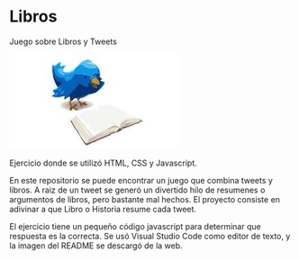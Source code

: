 # Libros
Juego sobre Libros y Tweets 

<img src="https://github.com/Pedro410Ar/Libros/blob/master/img/twitter.jpg">

Ejercicio donde se utilizó HTML, CSS y Javascript.

En este repositorio se puede encontrar un juego que combina tweets y libros. 
A raiz de un tweet se generó un divertido hilo de resumenes o argumentos de libros, pero bastante mal hechos.
El proyecto consiste en adivinar a que Libro o Historia resume cada tweet.

El ejercicio tiene un pequeño código javascript para determinar que respuesta es la correcta.
Se usó Visual Studio Code como editor de texto, y la imagen del README se descargó de la web.
